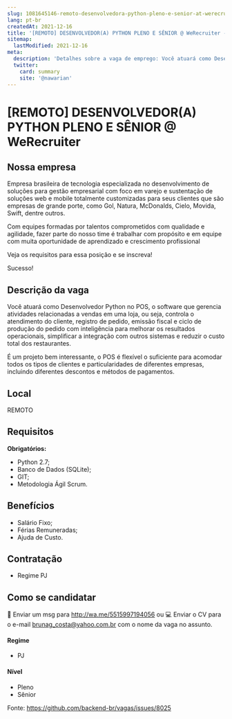 ```yaml
---
slug: 1081645146-remoto-desenvolvedora-python-pleno-e-senior-at-werecruiter
lang: pt-br
createdAt: 2021-12-16
title: '[REMOTO] DESENVOLVEDOR(A) PYTHON PLENO E SÊNIOR @ WeRecruiter - Vaga de Emprego'
sitemap:
  lastModified: 2021-12-16
meta:
  description: 'Detalhes sobre a vaga de emprego: Você atuará como Desenvolvedor Python no POS, o software que gerencia atividades relacionadas a vendas em uma loja, ou seja, controla o atendimento do cliente, registro de pedido, emissão fiscal e ciclo de produção do pedido com inteligência para melhorar os resultados operacionais, simplificar a integração com outros sistemas e reduzir o custo total dos restaurantes. É um projeto bem interessante, o POS é flexível o suficiente para acomodar todos os tipos de clientes e particularidades de diferentes empresas, incluindo diferentes descontos e métodos de pagamentos.'
  twitter:
    card: summary
    site: '@nawarian'
---
```


# [REMOTO] DESENVOLVEDOR(A) PYTHON PLENO E SÊNIOR @ WeRecruiter

<!--
==================================================
Caso a vaga for remoto durante a pandemia informar no texto "Remoto durante o covid"
==================================================
-->
<!-- 
==================================================
POR FAVOR, SÓ POSTE SE A VAGA FOR PARA BACK-END!

Não faça distinção de gênero no título da vaga.

Use: "Back-End Developer" ao invés de 
"Desenvolvedor Back-End" \o/

Exemplo: `[São Paulo] Back-End Developer @ NOME DA EMPRESA`
==================================================
-->
<!--
==================================================
Caso a vaga for remoto durante a pandemia deixar a linha abaixo
==================================================
-->


## Nossa empresa

Empresa brasileira de tecnologia especializada no desenvolvimento de soluções para gestão empresarial com foco em varejo e sustentação de soluções web e mobile totalmente customizadas para seus clientes que são empresas de grande porte, como Gol, Natura, McDonalds, Cielo, Movida, Swift, dentre outros.

 Com equipes formadas por talentos comprometidos com qualidade e agilidade, fazer parte do nosso time é trabalhar com propósito e em equipe com muita oportunidade de aprendizado e crescimento profissional

 Veja os requisitos para essa posição e se inscreva!

Sucesso!

## Descrição da vaga

 Você atuará como Desenvolvedor Python no POS, o software que gerencia atividades relacionadas a vendas em uma loja, ou seja, controla o atendimento do cliente, registro de pedido, emissão fiscal e ciclo de produção do pedido com inteligência para melhorar os resultados operacionais, simplificar a integração com outros sistemas e reduzir o custo total dos restaurantes.

É um projeto bem interessante, o POS é flexível o suficiente para acomodar todos os tipos de clientes e particularidades de diferentes empresas, incluindo diferentes descontos e métodos de pagamentos.

## Local

REMOTO

## Requisitos

**Obrigatórios:**

- Python 2.7;
- Banco de Dados (SQLite);
- GIT;
- Metodologia Ágil Scrum.

## Benefícios

- Salário Fixo;
- Férias Remuneradas;
- Ajuda de Custo.

## Contratação

- Regime PJ 

## Como se candidatar

📲 Enviar um msg para http://wa.me/5515997194056  ou
💻 Enviar o CV para o e-mail brunag_costa@yahoo.com.br com o nome da vaga no assunto.

#### Regime
- PJ

#### Nível
- Pleno
- Sênior





Fonte: https://github.com/backend-br/vagas/issues/8025